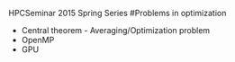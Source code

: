 HPCSeminar 2015 Spring Series
#Problems in optimization

+ Central theorem - Averaging/Optimization problem
+ OpenMP
+ GPU

